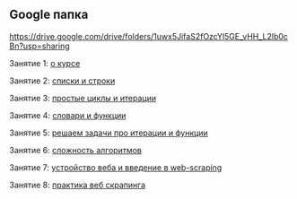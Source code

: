 ## Google папка
https://drive.google.com/drive/folders/1uwx5JifaS2fOzcYl5GE_vHH_L2lb0cBn?usp=sharing

Занятие 1: [о курсе](https://drive.google.com/file/d/1Gf8EImru61gLlKfMWv9MOyX70zmvFvqL/view?usp=sharing)

Занятие 2: [списки и строки](https://drive.google.com/file/d/1tOHopsGZlADQ8_b9VsnCxcCwjWhCd7da/view?usp=sharing)

Занятие 3: [простые циклы и итерации](https://drive.google.com/file/d/170qEdvjkRoO6ghIO1Tvy_beSXKf8X3mX/view?usp=sharing)

Занятие 4: [словари и функции](https://drive.google.com/file/d/1a-DEtsF0Mtm-vmQfUGvuoqxHiAHa0hrO/view?usp=sharing)

Занятие 5: [решаем задачи про итерации и функции](https://drive.google.com/file/d/1zg8B_ec_jSmIAxHz9eVqUBHXSUbuusis/view?usp=sharing)

Занятие 6: [сложность алгоритмов](https://drive.google.com/file/d/1w5zzgixuXK1aKvKurSvED903qo9mi9kG/view?usp=sharing)

Занятие 7: [устройство веба и введение в web-scraping](https://drive.google.com/file/d/1sOSc7e4v5AmbhBMDt19csc9xA4n6BNgl/view?usp=sharing)

Занятие 8: [практика веб скрапинга](https://drive.google.com/file/d/116UFC-OYwmIwNbSi_icFwRyMgBsfBtfB/view?usp=sharing)
